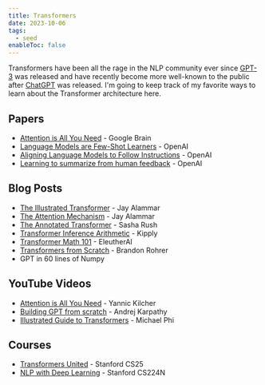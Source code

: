 ```yaml
---
title: Transformers
date: 2023-10-06
tags:
  - seed
enableToc: false
---
```

Transformers have been all the rage in the NLP community ever since [GPT-3](https://en.wikipedia.org/wiki/GPT-3) was released and have recently become more well-known to the public after [ChatGPT](https://openai.com/blog/chatgpt/) was released. I'm going to keep track of my favorite ways to learn about the Transformer architecture here.

## Papers
- [Attention is All You Need](https://arxiv.org/abs/1706.03762) - Google Brain
- [Language Models are Few-Shot Learners](https://arxiv.org/abs/2005.14165) - OpenAI
- [Aligning Language Models to Follow Instructions](https://arxiv.org/abs/2203.02155) - OpenAI
- [Learning to summarize from human feedback](https://arxiv.org/abs/2009.01325) - OpenAI

## Blog Posts
- [The Illustrated Transformer](https://jalammar.github.io/illustrated-transformer/) - Jay Alammar
- [The Attention Mechanism](https://jalammar.github.io/visualizing-neural-machine-translation-mechanics-of-seq2seq-models-with-attention/) - Jay Alammar
- [The Annotated Transformer](https://nlp.seas.harvard.edu/annotated-transformer/) - Sasha Rush
- [Transformer Inference Arithmetic](https://kipp.ly/transformer-inference-arithmetic/) - Kipply
- [Transformer Math 101](https://blog.eleuther.ai/transformer-math/) - EleutherAI
- [Transformers from Scratch](https://e2eml.school/transformers) - Brandon Rohrer
- GPT in 60 lines of Numpy

## YouTube Videos
- [Attention is All You Need](https://www.youtube.com/watch?v=iDulhoQ2pro) - Yannic Kilcher
- [Building GPT from scratch](https://www.youtube.com/watch?v=kCc8FmEb1nY) - Andrej Karpathy
- [Illustrated Guide to Transformers](https://www.youtube.com/watch?v=4Bdc55j80l8) - Michael Phi

## Courses
- [Transformers United](https://www.youtube.com/playlist?list=PLoROMvodv4rNiJRchCzutFw5ItR_Z27CM) - Stanford CS25
- [NLP with Deep Learning](https://www.youtube.com/playlist?list=PLoROMvodv4rOSH4v6133s9LFPRHjEmbmJ) - Stanford CS224N